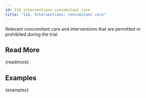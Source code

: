 ```yaml
---
id: 11d_interventions_concomitant_care
title: "11d. Interventions: concomitant care"
---
```

Relevant concomitant care and interventions that are permitted or prohibited during the trial

## Read More

{readmore}

## Examples

{examples}